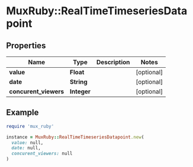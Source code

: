 # MuxRuby::RealTimeTimeseriesDatapoint

## Properties

| Name | Type | Description | Notes |
| ---- | ---- | ----------- | ----- |
| **value** | **Float** |  | [optional] |
| **date** | **String** |  | [optional] |
| **concurent_viewers** | **Integer** |  | [optional] |

## Example

```ruby
require 'mux_ruby'

instance = MuxRuby::RealTimeTimeseriesDatapoint.new(
  value: null,
  date: null,
  concurent_viewers: null
)
```

